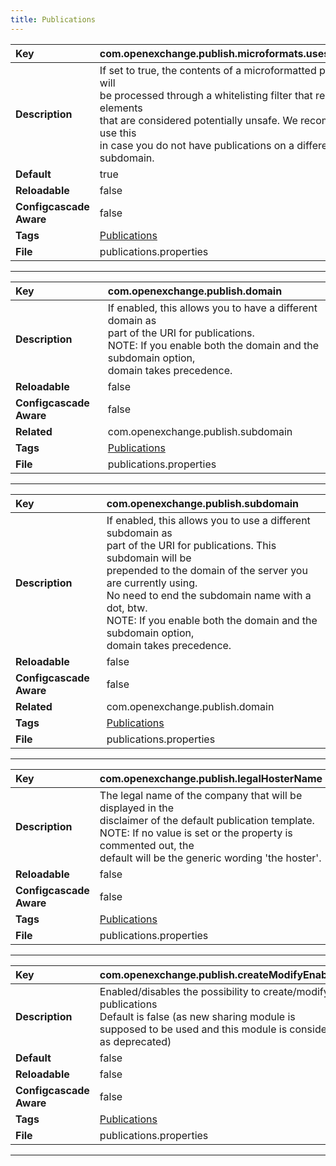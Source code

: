 ```yaml
---
title: Publications
---
```


| __Key__ | com.openexchange.publish.microformats.usesWhitelisting |
|:----------------|:--------|
| __Description__ | If set to true, the contents of a microformatted publication will<br>be processed through a whitelisting filter that removes elements<br>that are considered potentially unsafe. We recommend you use this<br>in case you do not have publications on a different subdomain.<br> |
| __Default__ | true |
| __Reloadable__ | false |
| __Configcascade Aware__ | false |
| __Tags__ | <a href="https://documentation.open-xchange.com/latest/middleware/configuration/tags/Publications.html">Publications</a> |
| __File__ | publications.properties |

---
| __Key__ | com.openexchange.publish.domain |
|:----------------|:--------|
| __Description__ | If enabled, this allows you to have a different domain as<br>part of the URI for publications.<br>NOTE: If you enable both the domain and the subdomain option,<br>domain takes precedence.<br> |
| __Reloadable__ | false |
| __Configcascade Aware__ | false |
| __Related__ | com.openexchange.publish.subdomain |
| __Tags__ | <a href="https://documentation.open-xchange.com/latest/middleware/configuration/tags/Publications.html">Publications</a> |
| __File__ | publications.properties |

---
| __Key__ | com.openexchange.publish.subdomain |
|:----------------|:--------|
| __Description__ | If enabled, this allows you to use a different subdomain as<br>part of the URI for publications. This subdomain will be<br>prepended to the domain of the server you are currently using.<br>No need to end the subdomain name with a dot, btw.<br>NOTE: If you enable both the domain and the subdomain option,<br>domain takes precedence.<br> |
| __Reloadable__ | false |
| __Configcascade Aware__ | false |
| __Related__ | com.openexchange.publish.domain |
| __Tags__ | <a href="https://documentation.open-xchange.com/latest/middleware/configuration/tags/Publications.html">Publications</a> |
| __File__ | publications.properties |

---
| __Key__ | com.openexchange.publish.legalHosterName |
|:----------------|:--------|
| __Description__ | The legal name of the company that will be displayed in the<br>disclaimer of the default publication template.<br>NOTE: If no value is set or the property is commented out, the<br>default will be the generic wording 'the hoster'.<br> |
| __Reloadable__ | false |
| __Configcascade Aware__ | false |
| __Tags__ | <a href="https://documentation.open-xchange.com/latest/middleware/configuration/tags/Publications.html">Publications</a> |
| __File__ | publications.properties |

---
| __Key__ | com.openexchange.publish.createModifyEnabled |
|:----------------|:--------|
| __Description__ | Enabled/disables the possibility to create/modify publications<br>Default is false (as new sharing module is supposed to be used and this module is considered as deprecated)<br> |
| __Default__ | false |
| __Reloadable__ | false |
| __Configcascade Aware__ | false |
| __Tags__ | <a href="https://documentation.open-xchange.com/latest/middleware/configuration/tags/Publications.html">Publications</a> |
| __File__ | publications.properties |

---
